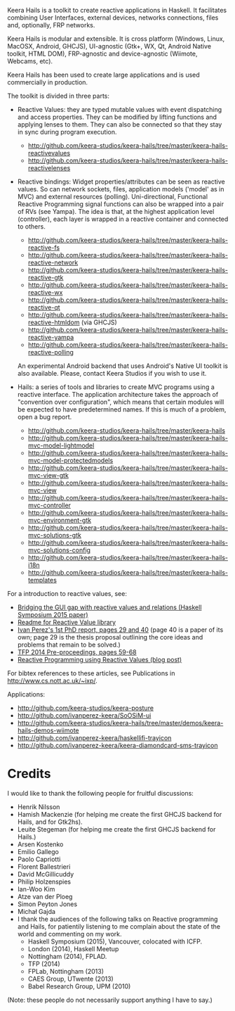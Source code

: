 Keera Hails is a toolkit to create reactive applications in Haskell.
It facilitates combining User Interfaces, external devices, networks
connections, files and, optionally, FRP networks.

Keera Hails is modular and extensible. It is cross platform (Windows, Linux,
MacOSX, Android, GHCJS), UI-agnostic (Gtk+, WX, Qt, Android Native toolkit,
HTML DOM), FRP-agnostic and device-agnostic (Wiimote, Webcams, etc).

Keera Hails has been used to create large applications and is used commercially
in production.

The toolkit is divided in three parts:
* Reactive Values: they are typed mutable values with event dispatching and
access properties. They can be modified by lifting functions and applying
lenses to them. They can also be connected so that they stay in sync during
program execution.

  - http://github.com/keera-studios/keera-hails/tree/master/keera-hails-reactivevalues
  - http://github.com/keera-studios/keera-hails/tree/master/keera-hails-reactivelenses

* Reactive bindings: Widget properties/attributes can be seen as
reactive values. So can network sockets, files, application models ('model'
as in MVC) and external resources (polling). Uni-directional, Functional
Reactive Programming signal functions can also be wrapped into a pair
of RVs (see Yampa). The idea is that, at the highest application level
(controller), each layer is wrapped in a reactive container and connected
to others.

  - http://github.com/keera-studios/keera-hails/tree/master/keera-hails-reactive-fs
  - http://github.com/keera-studios/keera-hails/tree/master/keera-hails-reactive-network
  - http://github.com/keera-studios/keera-hails/tree/master/keera-hails-reactive-gtk
  - http://github.com/keera-studios/keera-hails/tree/master/keera-hails-reactive-wx
  - http://github.com/keera-studios/keera-hails/tree/master/keera-hails-reactive-qt
  - http://github.com/keera-studios/keera-hails/tree/master/keera-hails-reactive-htmldom (via GHCJS)
  - http://github.com/keera-studios/keera-hails/tree/master/keera-hails-reactive-yampa
  - http://github.com/keera-studios/keera-hails/tree/master/keera-hails-reactive-polling

  An experimental Android backend that uses Android's Native UI toolkit
  is also available. Please, contact Keera Studios if you wish to
  use it.

* Hails: a series of tools and libraries to create MVC programs using
  a reactive interface. The application architecture takes the approach of
  "convention over configuration", which means that certain modules will be
  expected to have predetermined names. If this is much of a problem, open a
  bug report.

  - http://github.com/keera-studios/keera-hails/tree/master/keera-hails
  - http://github.com/keera-studios/keera-hails/tree/master/keera-hails-mvc-model-lightmodel
  - http://github.com/keera-studios/keera-hails/tree/master/keera-hails-mvc-model-protectedmodels
  - http://github.com/keera-studios/keera-hails/tree/master/keera-hails-mvc-view-gtk
  - http://github.com/keera-studios/keera-hails/tree/master/keera-hails-mvc-view
  - http://github.com/keera-studios/keera-hails/tree/master/keera-hails-mvc-controller
  - http://github.com/keera-studios/keera-hails/tree/master/keera-hails-mvc-environment-gtk
  - http://github.com/keera-studios/keera-hails/tree/master/keera-hails-mvc-solutions-gtk
  - http://github.com/keera-studios/keera-hails/tree/master/keera-hails-mvc-solutions-config
  - http://github.com/keera-studios/keera-hails/tree/master/keera-hails-i18n
  - http://github.com/keera-studios/keera-hails/tree/master/keera-hails-templates

For a introduction to reactive values, see:
* [Bridging the GUI gap with reactive values and relations (Haskell Symposium 2015 paper)](http://dl.acm.org/citation.cfm?id=2804316)
* [Readme for Reactive Value library](http://github.com/keera-studios/hails-reactivevalues)
* [Ivan Perez's 1st PhD report, pages 29 and 40](http://www.cs.nott.ac.uk/~ixp/papers/2014-Perez-1st-year-report.pdf)
(page 40 is a paper of its own; page 29 is the thesis proposal outlining the
core ideas and problems that remain to be solved.)
* [TFP 2014 Pre-proceedings, pages 59-68](http://www.staff.science.uu.nl/~hage0101/preproceedingstfp2014.pdf)
* [Reactive Programming using Reactive Values (blog post)](http://keera.co.uk/blog/2014/05/24/reactive-programming-using-reactive-values/)

For bibtex references to these articles, see Publications in http://www.cs.nott.ac.uk/~ixp/.

Applications:
* http://github.com/keera-studios/keera-posture
* http://github.com/ivanperez-keera/SoOSiM-ui
* http://github.com/keera-studios/keera-hails/tree/master/demos/keera-hails-demos-wiimote
* http://github.com/ivanperez-keera/haskellifi-trayicon
* http://github.com/ivanperez-keera/keera-diamondcard-sms-trayicon

# Credits

I would like to thank the following people for fruitful discussions:
* Henrik Nilsson
* Hamish Mackenzie (for helping me create the first GHCJS backend for Hails,
  and for Gtk2hs).
* Leuite Stegeman (for helping me create the first GHCJS backend for Hails.)
* Arsen Kostenko
* Emilio Gallego
* Paolo Capriotti
* Florent Ballestrieri
* David McGillicuddy
* Philip Holzenspies
* Ian-Woo Kim
* Atze van der Ploeg
* Simon Peyton Jones
* Michał Gajda
* I thank the audiences of the following talks on Reactive programming and
  Hails, for patientily listening to me complain about the state of the world
  and commenting on my work.
  * Haskell Symposium (2015), Vancouver, colocated with ICFP.
  * London (2014), Haskell Meetup
  * Nottingham (2014), FPLAD.
  * TFP (2014)
  * FPLab, Nottingham (2013)
  * CAES Group, UTwente (2013)
  * Babel Research Group, UPM (2010)

(Note: these people do not necessarily support anything I have to say.)

<!--
## About the name

Keera Hails was born from several experiments back when I was an MSc student
and researcher in 2008-2009. Back then, it was clear that it was going to be
called Hails, and I often discussed it with my colleagues by referring to it as
``Haskell on Rails''. I checked that the name wasn't taken, and so Hails was
born. I wrote the first commercial program with this library in 2010, and I've
been using it ever since. Many programs have now been written in Hails
(including Gale, whose name sounds similar, means something related, and was
also not arbitrary).

In 2012, I received a message clients using the library telling me that they
couldn't compile their program anymore. Apparently someone had published a
library called ``Hails'' on Hackage (my hails was on github, but not on
hackage). I asked the authors of that library to change its name, but they
refused, telling me that they were there first.

It's sad that we have to have these disputes in such a small community. We both
think that we are right, and there is no easy way to resolve this matter
without one of us giving something up.

To avoid collisions, I call this library Keera Hails in all papers. Because
there is no risk of confusion, I use the name Hails in this documentation.
-->
